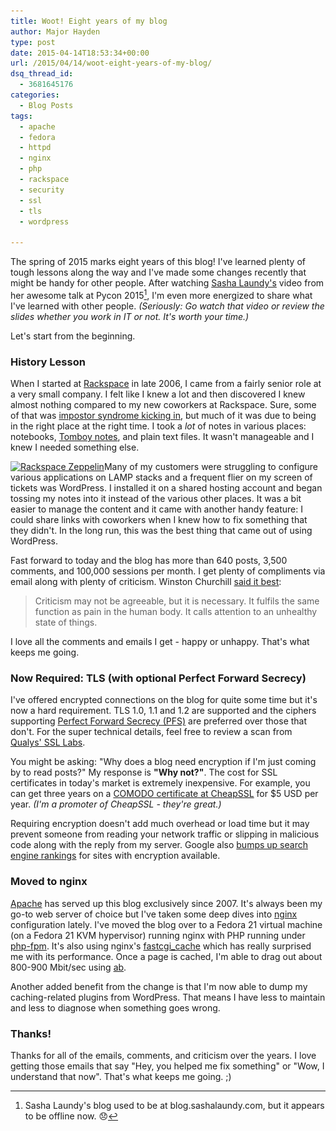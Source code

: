 ```yaml
---
title: Woot! Eight years of my blog
author: Major Hayden
type: post
date: 2015-04-14T18:53:34+00:00
url: /2015/04/14/woot-eight-years-of-my-blog/
dsq_thread_id:
  - 3681645176
categories:
  - Blog Posts
tags:
  - apache
  - fedora
  - httpd
  - nginx
  - php
  - rackspace
  - security
  - ssl
  - tls
  - wordpress

---
```

The spring of 2015 marks eight years of this blog! I've learned plenty of tough lessons along the way and I've made some changes recently that might be handy for other people. After watching [Sasha Laundy's][1] video from her awesome talk at Pycon 2015[^2], I'm even more energized to share what I've learned with other people. _(Seriously: Go watch that video or review the slides whether you work in IT or not. It's worth your time.)_

Let's start from the beginning.

<!--more-->

### History Lesson

When I started at [Rackspace][3] in late 2006, I came from a fairly senior role at a very small company. I felt like I knew a lot and then discovered I knew almost nothing compared to my new coworkers at Rackspace. Sure, some of that was [impostor syndrome kicking in][4], but much of it was due to being in the right place at the right time. I took a _lot_ of notes in various places: notebooks, [Tomboy notes][5], and plain text files. It wasn't manageable and I knew I needed something else.

[<img src="/wp-content/uploads/2015/04/429788108_f8a6308501_o-300x225.jpg" alt="Rackspace Zeppelin" width="300" height="225" class="alignright size-medium wp-image-5495" srcset="/wp-content/uploads/2015/04/429788108_f8a6308501_o-300x225.jpg 300w, /wp-content/uploads/2015/04/429788108_f8a6308501_o-1024x768.jpg 1024w, /wp-content/uploads/2015/04/429788108_f8a6308501_o.jpg 1280w" sizes="(max-width: 300px) 100vw, 300px" />][6]Many of my customers were struggling to configure various applications on LAMP stacks and a frequent flier on my screen of tickets was WordPress. I installed it on a shared hosting account and began tossing my notes into it instead of the various other places. It was a bit easier to manage the content and it came with another handy feature: I could share links with coworkers when I knew how to fix something that they didn't. In the long run, this was the best thing that came out of using WordPress.

Fast forward to today and the blog has more than 640 posts, 3,500 comments, and 100,000 sessions per month. I get plenty of compliments via email along with plenty of criticism. Winston Churchill [said it best][7]:

> Criticism may not be agreeable, but it is necessary. It fulfils the same function as pain in the human body. It calls attention to an unhealthy state of things.

I love all the comments and emails I get - happy or unhappy. That's what keeps me going.

### Now Required: TLS (with optional Perfect Forward Secrecy)

I've offered encrypted connections on the blog for quite some time but it's now a hard requirement. TLS 1.0, 1.1 and 1.2 are supported and the ciphers supporting [Perfect Forward Secrecy (PFS)][8] are preferred over those that don't. For the super technical details, feel free to review a scan from [Qualys' SSL Labs][9].

You might be asking: "Why does a blog need encryption if I'm just coming by to read posts?" My response is **"Why not?"**. The cost for SSL certificates in today's market is extremely inexpensive. For example, you can get three years on a [COMODO certificate at CheapSSL][10] for $5 USD per year. _(I'm a promoter of CheapSSL - they're great.)_

Requiring encryption doesn't add much overhead or load time but it may prevent someone from reading your network traffic or slipping in malicious code along with the reply from my server. Google also [bumps up search engine rankings][11] for sites with encryption available.

### Moved to nginx

[Apache][12] has served up this blog exclusively since 2007. It's always been my go-to web server of choice but I've taken some deep dives into [nginx][13] configuration lately. I've moved the blog over to a Fedora 21 virtual machine (on a Fedora 21 KVM hypervisor) running nginx with PHP running under [php-fpm][14]. It's also using nginx's [fastcgi_cache][15] which has really surprised me with its performance. Once a page is cached, I'm able to drag out about 800-900 Mbit/sec using [ab][16].

Another added benefit from the change is that I'm now able to dump my caching-related plugins from WordPress. That means I have less to maintain and less to diagnose when something goes wrong.

### Thanks!

Thanks for all of the emails, comments, and criticism over the years. I love getting those emails that say "Hey, you helped me fix something" or "Wow, I understand that now". That's what keeps me going. ;)

 [1]: https://twitter.com/sashalaund
 [2]: http://blog.sashalaundy.com/talks/asking-helping/
 [3]: http://www.rackspace.com/
 [4]: /2014/02/04/be-an-inspiration-not-an-impostor/
 [5]: https://wiki.gnome.org/Apps/Tomboy
 [6]: /wp-content/uploads/2015/04/429788108_f8a6308501_o.jpg
 [7]: http://books.google.co.in/books?id=mfvSQbviy50C&pg=PA79
 [8]: http://en.wikipedia.org/wiki/Forward_secrecy
 [9]: https://www.ssllabs.com/ssltest/analyze.html?d=major.io
 [10]: https://cheapsslsecurity.com/comodo/positivessl.html
 [11]: http://googleonlinesecurity.blogspot.com/2014/08/https-as-ranking-signal_6.html
 [12]: http://httpd.apache.org/
 [13]: http://nginx.org/
 [14]: http://php-fpm.org/
 [15]: http://nginx.org/en/docs/http/ngx_http_fastcgi_module.html#fastcgi_cache
 [16]: http://httpd.apache.org/docs/2.2/programs/ab.html

[^2]: Sasha Laundy's blog used to be at blog.sashalaundy.com, but it appears to
be offline now. 😞
